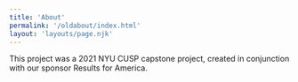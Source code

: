 ```yaml
---
title: 'About'
permalink: '/oldabout/index.html'
layout: 'layouts/page.njk'
---
```


This project was a 2021 NYU CUSP capstone project, created in conjunction with our sponsor Results for America. 
